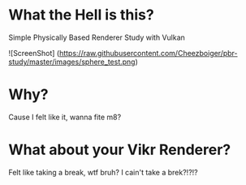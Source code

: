 # What the Hell is this?
Simple Physically Based Renderer Study with Vulkan

![ScreenShot] (https://raw.githubusercontent.com/Cheezboiger/pbr-study/master/images/sphere_test.png)
  
# Why?
Cause I felt like it, wanna fite m8?

# What about your Vikr Renderer?
Felt like taking a break, wtf bruh? I cain't take a brek?!?!?